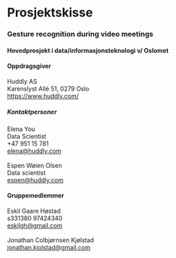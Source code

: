 # Prosjektskisse

### Gesture recognition during video meetings
#### Hovedprosjekt i data/informasjonsteknologi v/ Oslomet

#### Oppdragsgiver
Huddly AS\
Karenslyst Allé 51, 0279 Oslo\
https://www.huddly.com/
##### Kontaktpersoner
Elena You\
Data Scientist\
+47 951 15 781\
elena@huddly.com\
\
Espen Wøien Olsen\
Data scientist\
espen@huddly.com
#### Gruppemedlemmer
Eskil Gaare Høstad\
s331380
97424340\
eskilgh@gmail.com\
\
Jonathan Colbjørnsen Kjølstad\
jonathan.kjolstad@gmail.com

